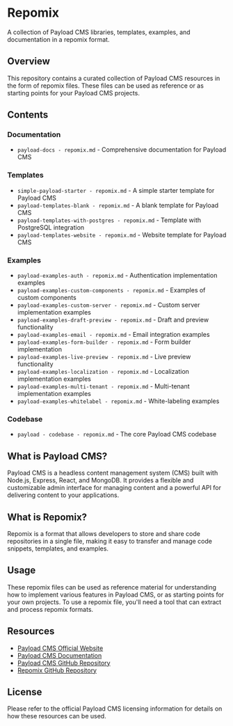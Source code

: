 # Repomix

A collection of Payload CMS libraries, templates, examples, and documentation in a repomix format.

## Overview

This repository contains a curated collection of Payload CMS resources in the form of repomix files. These files can be used as reference or as starting points for your Payload CMS projects.

## Contents

### Documentation

-   `payload-docs - repomix.md` - Comprehensive documentation for Payload CMS

### Templates

-   `simple-payload-starter - repomix.md` - A simple starter template for Payload CMS
-   `payload-templates-blank - repomix.md` - A blank template for Payload CMS
-   `payload-templates-with-postgres - repomix.md` - Template with PostgreSQL integration
-   `payload-templates-website - repomix.md` - Website template for Payload CMS

### Examples

-   `payload-examples-auth - repomix.md` - Authentication implementation examples
-   `payload-examples-custom-components - repomix.md` - Examples of custom components
-   `payload-examples-custom-server - repomix.md` - Custom server implementation examples
-   `payload-examples-draft-preview - repomix.md` - Draft and preview functionality
-   `payload-examples-email - repomix.md` - Email integration examples
-   `payload-examples-form-builder - repomix.md` - Form builder implementation
-   `payload-examples-live-preview - repomix.md` - Live preview functionality
-   `payload-examples-localization - repomix.md` - Localization implementation examples
-   `payload-examples-multi-tenant - repomix.md` - Multi-tenant implementation examples
-   `payload-examples-whitelabel - repomix.md` - White-labeling examples

### Codebase

-   `payload - codebase - repomix.md` - The core Payload CMS codebase

## What is Payload CMS?

Payload CMS is a headless content management system (CMS) built with Node.js, Express, React, and MongoDB. It provides a flexible and customizable admin interface for managing content and a powerful API for delivering content to your applications.

## What is Repomix?

Repomix is a format that allows developers to store and share code repositories in a single file, making it easy to transfer and manage code snippets, templates, and examples.

## Usage

These repomix files can be used as reference material for understanding how to implement various features in Payload CMS, or as starting points for your own projects. To use a repomix file, you'll need a tool that can extract and process repomix formats.

## Resources

-   [Payload CMS Official Website](https://payloadcms.com/)
-   [Payload CMS Documentation](https://payloadcms.com/docs)
-   [Payload CMS GitHub Repository](https://github.com/payloadcms/payload)
-   [Repomix GitHub Repository](https://github.com/repomix/repomix)

## License

Please refer to the official Payload CMS licensing information for details on how these resources can be used.
